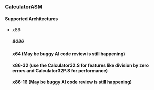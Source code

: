 ### CalculatorASM

#### Supported Architectures
* x86:
  ##### 8086
  #### x64 (May be buggy AI code review is still happening)
  #### x86-32 (use the Calculator32.S for features like division by zero errors and Calculator32P.S for performance)
  #### x86-16 (May be buggy AI code review is still happening)
  
